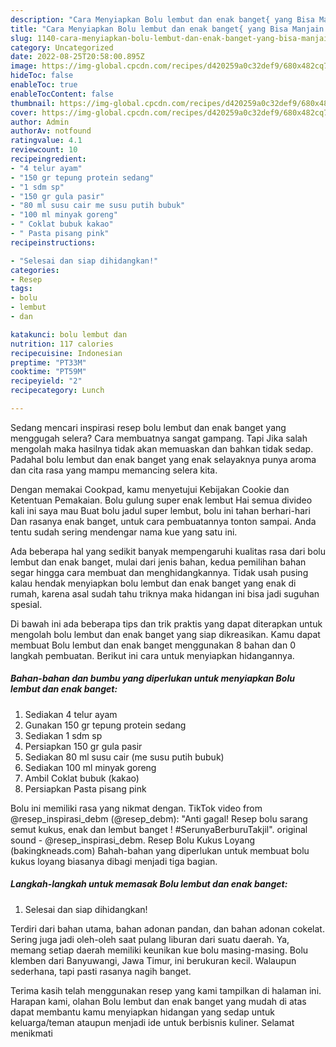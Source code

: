 ```yaml
---
description: "Cara Menyiapkan Bolu lembut dan enak banget{ yang Bisa Manjain Lidah,  Menu Buat lebaran"
title: "Cara Menyiapkan Bolu lembut dan enak banget{ yang Bisa Manjain Lidah,  Menu Buat lebaran"
slug: 1140-cara-menyiapkan-bolu-lembut-dan-enak-banget-yang-bisa-manjain-lidah-menu-buat-lebaran
category: Uncategorized
date: 2022-08-25T20:58:00.895Z
image: https://img-global.cpcdn.com/recipes/d420259a0c32def9/680x482cq70/bolu-lembut-dan-enak-banget-foto-resep-utama.jpg
hideToc: false
enableToc: true
enableTocContent: false
thumbnail: https://img-global.cpcdn.com/recipes/d420259a0c32def9/680x482cq70/bolu-lembut-dan-enak-banget-foto-resep-utama.jpg
cover: https://img-global.cpcdn.com/recipes/d420259a0c32def9/680x482cq70/bolu-lembut-dan-enak-banget-foto-resep-utama.jpg
author: Admin
authorAv: notfound
ratingvalue: 4.1
reviewcount: 10
recipeingredient:
- "4 telur ayam"
- "150 gr tepung protein sedang"
- "1 sdm sp"
- "150 gr gula pasir"
- "80 ml susu cair me susu putih bubuk"
- "100 ml minyak goreng"
- " Coklat bubuk kakao"
- " Pasta pisang pink"
recipeinstructions:

- "Selesai dan siap dihidangkan!"
categories:
- Resep
tags:
- bolu
- lembut
- dan

katakunci: bolu lembut dan 
nutrition: 117 calories
recipecuisine: Indonesian
preptime: "PT33M"
cooktime: "PT59M"
recipeyield: "2"
recipecategory: Lunch

---
```



Sedang mencari inspirasi resep bolu lembut dan enak banget yang menggugah selera? Cara membuatnya sangat gampang. Tapi Jika salah mengolah maka hasilnya tidak akan memuaskan dan bahkan tidak sedap. Padahal bolu lembut dan enak banget yang enak selayaknya punya aroma dan cita rasa yang mampu memancing selera kita.


Dengan memakai Cookpad, kamu menyetujui Kebijakan Cookie dan Ketentuan Pemakaian. Bolu gulung super enak lembut Hai semua divideo kali ini saya mau Buat bolu jadul super lembut, bolu ini tahan berhari-hari Dan rasanya enak banget, untuk cara pembuatannya tonton sampai. Anda tentu sudah sering mendengar nama kue yang satu ini.

Ada beberapa hal yang sedikit banyak mempengaruhi kualitas rasa dari bolu lembut dan enak banget, mulai dari jenis bahan, kedua pemilihan bahan segar hingga cara membuat dan menghidangkannya. Tidak usah pusing kalau hendak menyiapkan bolu lembut dan enak banget yang enak di rumah, karena asal sudah tahu triknya maka hidangan ini bisa jadi suguhan spesial.


Di bawah ini ada beberapa tips dan trik praktis yang dapat diterapkan untuk mengolah bolu lembut dan enak banget yang siap dikreasikan. Kamu dapat membuat Bolu lembut dan enak banget menggunakan 8 bahan dan 0 langkah pembuatan. Berikut ini cara untuk menyiapkan hidangannya.

<!--inarticleads1-->

##### Bahan-bahan dan bumbu yang diperlukan untuk menyiapkan Bolu lembut dan enak banget:

1. Sediakan 4 telur ayam
1. Gunakan 150 gr tepung protein sedang
1. Sediakan 1 sdm sp
1. Persiapkan 150 gr gula pasir
1. Sediakan 80 ml susu cair (me susu putih bubuk)
1. Sediakan 100 ml minyak goreng
1. Ambil  Coklat bubuk (kakao)
1. Persiapkan  Pasta pisang pink


Bolu ini memiliki rasa yang nikmat dengan. TikTok video from @resep_inspirasi_debm (@resep_debm): &#34;Anti gagal! Resep bolu sarang semut kukus, enak dan lembut banget ! #SerunyaBerburuTakjil&#34;. original sound - @resep_inspirasi_debm. Resep Bolu Kukus Loyang (bakingkneads.com) Bahah-bahan yang diperlukan untuk membuat bolu kukus loyang biasanya dibagi menjadi tiga bagian. 

<!--inarticleads2-->

##### Langkah-langkah untuk memasak Bolu lembut dan enak banget:


1. Selesai dan siap dihidangkan!

Terdiri dari bahan utama, bahan adonan pandan, dan bahan adonan cokelat. Sering juga jadi oleh-oleh saat pulang liburan dari suatu daerah. Ya, memang setiap daerah memiliki keunikan kue bolu masing-masing. Bolu klemben dari Banyuwangi, Jawa Timur, ini berukuran kecil. Walaupun sederhana, tapi pasti rasanya nagih banget. 

Terima kasih telah menggunakan resep yang kami tampilkan di halaman ini. Harapan kami, olahan Bolu lembut dan enak banget yang mudah di atas dapat membantu kamu menyiapkan hidangan yang sedap untuk keluarga/teman ataupun menjadi ide untuk berbisnis kuliner. Selamat menikmati
